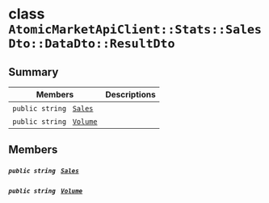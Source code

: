 # class `AtomicMarketApiClient::Stats::SalesDto::DataDto::ResultDto` 

## Summary

 Members                                | Descriptions                                
----------------------------------------|---------------------------------------------
`public string ` [`Sales`](#class_atomic_market_api_client_1_1_stats_1_1_sales_dto_1_1_data_dto_1_1_result_dto_1a58ccbe3ae0fe42d81c046fcc5397323c) | 
`public string ` [`Volume`](#class_atomic_market_api_client_1_1_stats_1_1_sales_dto_1_1_data_dto_1_1_result_dto_1ac3a5efb8f312697c3d33a0f5a64a88ac) | 

## Members

##### `public string ` [`Sales`](#class_atomic_market_api_client_1_1_stats_1_1_sales_dto_1_1_data_dto_1_1_result_dto_1a58ccbe3ae0fe42d81c046fcc5397323c) 

##### `public string ` [`Volume`](#class_atomic_market_api_client_1_1_stats_1_1_sales_dto_1_1_data_dto_1_1_result_dto_1ac3a5efb8f312697c3d33a0f5a64a88ac) 

